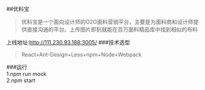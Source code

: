 ##优料宝
>优料宝是一个面向设计师的O2O面料营销平台，主要是为面料商和设计师提供直接沟通的平台。上传图片即刻就能在百万面料精品库中找到相似的布料

上线地址:http://111.230.93.188:3005/
###技术选型
>React+Ant-Design+Less+npm+Node+Webpack

###运行
<br>
1.npm run mock
<br>
2.npm start
